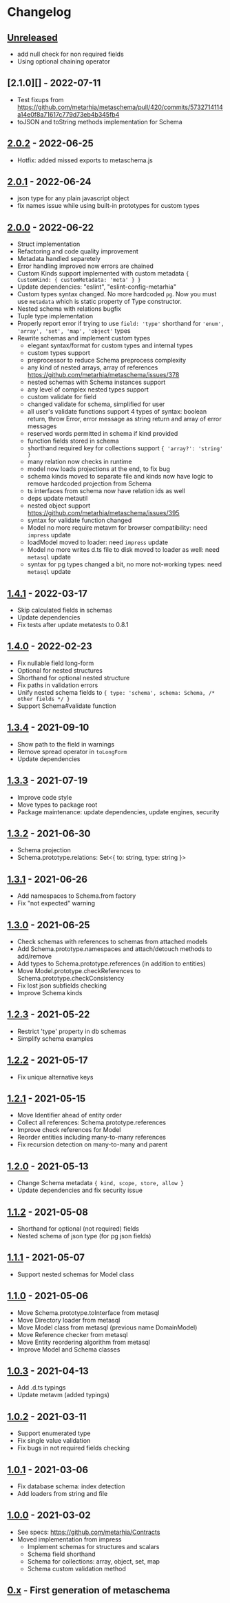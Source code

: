 # Changelog

## [Unreleased][unreleased]

- add null check for non required fields
- Using optional chaining operator

## [2.1.0][] - 2022-07-11

- Test fixups from <https://github.com/metarhia/metaschema/pull/420/commits/5732714114a14e0f8a71617c779d73eb4b345fb4>
- toJSON and toString methods implementation for Schema

## [2.0.2][] - 2022-06-25

- Hotfix: added missed exports to metaschema.js

## [2.0.1][] - 2022-06-24

- json type for any plain javascript object
- fix names issue while using built-in prototypes for custom types

## [2.0.0][] - 2022-06-22

- Struct implementation
- Refactoring and code quality improvement
- Metadata handled separetely
- Error handling improved now errors are chained
- Custom Kinds support implemented with custom metadata
  `{ CustomKind: { customMetadata: 'meta' } }`
- Update dependencies: "eslint", "eslint-config-metarhia"
- Custom types syntax changed. No more hardcoded `pg`.
  Now you must use `metadata` which is static property of Type constructor.
- Nested schema with relations bugfix
- Tuple type implementation
- Properly report error if trying to use `field: 'type'` shorthand for
  `'enum', 'array', 'set', 'map', 'object'` types
- Rewrite schemas and implement custom types
  - elegant syntax/format for custom types and internal types
  - custom types support
  - preprocessor to reduce Schema preprocess complexity
  - any kind of nested arrays, array of references https://github.com/metarhia/metaschema/issues/378
  - nested schemas with Schema instances support
  - any level of complex nested types support
  - custom validate for field
  - changed validate for schema, simplified for user
  - all user's validate functions support 4 types of syntax: boolean return, throw Error, error message as string return and array of error messages
  - reserved words permitted in schema if kind provided
  - function fields stored in schema
  - shorthand required key for collections support `{ 'array?': 'string' }`
  - many relation now checks in runtime
  - model now loads projections at the end, to fix bug
  - schema kinds moved to separate file and kinds now have logic to remove hardcoded projection from Schema
  - ts interfaces from schema now have relation ids as well
  - deps update metautil
  - nested object support https://github.com/metarhia/metaschema/issues/395
  - syntax for validate function changed
  - Model no more require metavm for browser compatibility: need `impress` update
  - loadModel moved to loader: need `impress` update
  - Model no more writes d.ts file to disk moved to loader as well: need `metasql` update
  - syntax for pg types changed a bit, no more not-working types: need `metasql` update

## [1.4.1][] - 2022-03-17

- Skip calculated fields in schemas
- Update dependencies
- Fix tests after update metatests to 0.8.1

## [1.4.0][] - 2022-02-23

- Fix nullable field long-form
- Optional for nested structures
- Shorthand for optional nested structure
- Fix paths in validation errors
- Unify nested schema fields to
  `{ type: 'schema', schema: Schema, /* other fields */ }`
- Support Schema#validate function

## [1.3.4][] - 2021-09-10

- Show path to the field in warnings
- Remove spread operator in `toLongForm`
- Update dependencies

## [1.3.3][] - 2021-07-19

- Improve code style
- Move types to package root
- Package maintenance: update dependencies, update engines, security

## [1.3.2][] - 2021-06-30

- Schema projection
- Schema.prototype.relations: Set<{ to: string, type: string }>

## [1.3.1][] - 2021-06-26

- Add namespaces to Schema.from factory
- Fix "not expected" warning

## [1.3.0][] - 2021-06-25

- Check schemas with references to schemas from attached models
- Add Schema.prototype.namespaces and attach/detouch methods to add/remove
- Add types to Schema.prototype.references (in addition to entities)
- Move Model.prototype.checkReferences to Schema.prototype.checkConsistency
- Fix lost json subfields checking
- Improve Schema kinds

## [1.2.3][] - 2021-05-22

- Restrict 'type' property in db schemas
- Simplify schema examples

## [1.2.2][] - 2021-05-17

- Fix unique alternative keys

## [1.2.1][] - 2021-05-15

- Move Identifier ahead of entity order
- Collect all references: Schema.prototype.references
- Improve check references for Model
- Reorder entities including many-to-many references
- Fix recursion detection on many-to-many and parent

## [1.2.0][] - 2021-05-13

- Change Schema metadata `{ kind, scope, store, allow }`
- Update dependencies and fix security issue

## [1.1.2][] - 2021-05-08

- Shorthand for optional (not required) fields
- Nested schema of json type (for pg json fields)

## [1.1.1][] - 2021-05-07

- Support nested schemas for Model class

## [1.1.0][] - 2021-05-06

- Move Schema.prototype.toInterface from metasql
- Move Directory loader from metasql
- Move Model class from metasql (previous name DomainModel)
- Move Reference checker from metasql
- Move Entity reordering algorithm from metasql
- Improve Model and Schema classes

## [1.0.3][] - 2021-04-13

- Add .d.ts typings
- Update metavm (added typings)

## [1.0.2][] - 2021-03-11

- Support enumerated type
- Fix single value validation
- Fix bugs in not required fields checking

## [1.0.1][] - 2021-03-06

- Fix database schema: index detection
- Add loaders from string and file

## [1.0.0][] - 2021-03-02

- See specs: https://github.com/metarhia/Contracts
- Moved implementation from impress
  - Implement schemas for structures and scalars
  - Schema field shorthand
  - Schema for collections: array, object, set, map
  - Schema custom validation method

## [0.x][] - First generation of metaschema

[unreleased]: https://github.com/metarhia/metaschema/compare/v2.0.2...HEAD
[2.0.2]: https://github.com/metarhia/metaschema/compare/v2.0.1...v2.0.2
[2.0.1]: https://github.com/metarhia/metaschema/compare/v2.0.0...v2.0.1
[2.0.0]: https://github.com/metarhia/metaschema/compare/v1.4.1...v2.0.0
[1.4.1]: https://github.com/metarhia/metaschema/compare/v1.4.0...v1.4.1
[1.4.0]: https://github.com/metarhia/metaschema/compare/v1.3.4...v1.4.0
[1.3.4]: https://github.com/metarhia/metaschema/compare/v1.3.3...v1.3.4
[1.3.3]: https://github.com/metarhia/metaschema/compare/v1.3.2...v1.3.3
[1.3.2]: https://github.com/metarhia/metaschema/compare/v1.3.1...v1.3.2
[1.3.1]: https://github.com/metarhia/metaschema/compare/v1.3.0...v1.3.1
[1.3.0]: https://github.com/metarhia/metaschema/compare/v1.2.3...v1.3.0
[1.2.3]: https://github.com/metarhia/metaschema/compare/v1.2.2...v1.2.3
[1.2.2]: https://github.com/metarhia/metaschema/compare/v1.2.1...v1.2.2
[1.2.1]: https://github.com/metarhia/metaschema/compare/v1.2.0...v1.2.1
[1.2.0]: https://github.com/metarhia/metaschema/compare/v1.1.2...v1.2.0
[1.1.2]: https://github.com/metarhia/metaschema/compare/v1.1.1...v1.1.2
[1.1.1]: https://github.com/metarhia/metaschema/compare/v1.1.0...v1.1.1
[1.1.0]: https://github.com/metarhia/metaschema/compare/v1.0.3...v1.1.0
[1.0.3]: https://github.com/metarhia/metaschema/compare/v1.0.2...v1.0.3
[1.0.2]: https://github.com/metarhia/metaschema/compare/v1.0.1...v1.0.2
[1.0.1]: https://github.com/metarhia/metaschema/compare/v1.0.0...v1.0.1
[1.0.0]: https://github.com/metarhia/metaschema/compare/v0.x...v1.0.0
[0.x]: https://github.com/metarhia/metaschema/releases/tag/v0.x
